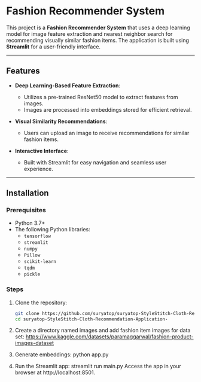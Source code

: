 # Fashion Recommender System

This project is a **Fashion Recommender System** that uses a deep learning model for image feature extraction and nearest neighbor search for recommending visually similar fashion items. The application is built using **Streamlit** for a user-friendly interface.

---

## Features

- **Deep Learning-Based Feature Extraction**:
  - Utilizes a pre-trained ResNet50 model to extract features from images.
  - Images are processed into embeddings stored for efficient retrieval.

- **Visual Similarity Recommendations**:
  - Users can upload an image to receive recommendations for similar fashion items.

- **Interactive Interface**:
  - Built with Streamlit for easy navigation and seamless user experience.

---

## Installation

### Prerequisites

- Python 3.7+
- The following Python libraries:
  - `tensorflow`
  - `streamlit`
  - `numpy`
  - `Pillow`
  - `scikit-learn`
  - `tqdm`
  - `pickle`

### Steps

1. Clone the repository:
   ```bash
   git clone https://github.com/suryatop/suryatop-StyleStitch-Cloth-Recommendation-Application-
   cd suryatop-StyleStitch-Cloth-Recommendation-Application-
2. Create a directory named images and add fashion item images for data set:
   https://www.kaggle.com/datasets/paramaggarwal/fashion-product-images-dataset
   
4. Generate embeddings:
   python app.py
   
6. Run the Streamlit app:
   streamlit run main.py
   Access the app in your browser at http://localhost:8501.

